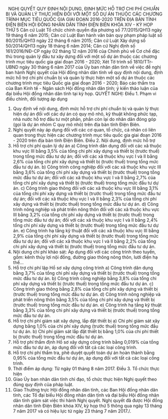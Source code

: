 <jsontable name="bang_0"> </jsontable>
 
NGHỊ QUYẾT
QUY
ĐỊNH NỘI DUNG, ĐỊNH MỨC HỖ TRỢ CHI PHÍ CHUẨN BỊ VÀ QUẢN LÝ THỰC HIỆN ĐỐI VỚI
MỘT SỐ DỰ ÁN THUỘC CÁC CHƯƠNG TRÌNH MỤC TIÊU QUỐC GIA GIAI ĐOẠN 2016-2020 TRÊN
ĐỊA BÀN TỈNH ĐIỆN BIÊN
HỘI ĐỒNG NHÂN DÂN TỈNH ĐIỆN BIÊN 
KHÓA XIV - KỲ HỌP THỨ 5
Căn cứ Luật Tổ chức chính
quyền địa phương số 77/2015/QH13 ngày 19 tháng 6 năm 2015;
Căn cứ Luật Ban hành văn bản
quy phạm pháp luật số 80/2015/QH13 ngày 22 tháng 6 năm 2015;
Căn cứ Luật Xây dựng số
50/2014/QH13 ngày 18 tháng 6 năm 2014;
Căn cứ Nghị định số 161/2016/NĐ-CP
ngày 02 tháng 12 năm 2016 của Chính phủ về Cơ chế đặc thù trong quản lý đầu tư
xây dựng đối với một số dự án thuộc các chương trình mục tiêu quốc gia giai đoạn
2016 - 2020;
Xét Tờ trình số 1810/TTr-UBND
ngày 30 tháng 6 năm 2017 của Ủy ban nhân dân tỉnh về việc đề nghị ban hành Nghị
quyết của Hội đồng nhân dân tỉnh về quy định nội dung, định mức hỗ trợ chi phí chuẩn
bị và quản lý thực hiện một số dự án thuộc các chương trình mục tiêu Quốc gia
giai đoạn 2016 - 2020; Báo cáo thẩm tra của Ban Kinh tế - Ngân sách Hội đồng
nhân dân tỉnh; ý kiến thảo luận của đại biểu Hội đồng nhân dân tỉnh tại kỳ họp.
QUYẾT NGHỊ:
Điều 1. Phạm vi điều chỉnh, đối tượng áp dụng
1. Quy định về nội dung, định mức
hỗ trợ chi phí chuẩn bị và quản lý thực hiện dự án đối với các dự án có quy mô
nhỏ, kỹ thuật không phức tạp, nhà nước hỗ trợ đầu tư một phần, phần còn lại do
nhân dân đóng góp (gọi là dự án nhóm C quy mô nhỏ) trên địa bàn tỉnh Điện Biên.
2. Nghị quyết này áp dụng đối với
các cơ quan, tổ chức, cá nhân có liên quan trong thực hiện các chương trình mục
tiêu quốc gia giai đoạn 2016 - 2020 trên địa bàn tỉnh Điện Biên.
Điều 2. Nội dung, định mức hỗ
trợ
1. Hỗ trợ chi phí quản lý dự án
a) Công trình dân dụng đối với các
xã thuộc khu vực III bằng 3,5% của tổng chi phí xây dựng và thiết bị (trước
thuế) trong tổng mức đầu tư dự án; đối với các xã thuộc khu vực I và II bằng
2,6% của tổng chi phí xây dựng và thiết bị (trước thuế) trong tổng mức đầu tư
dự án.
b) Công trình công nghiệp đối với
các xã thuộc khu vực III bằng 3,6% của tổng chi phí xây dựng và thiết bị (trước
thuế) trong tổng mức đầu tư dự án; đối với các xã thuộc khu vực I và II bằng
2,7% của tổng chi phí xây dựng và thiết bị (trước thuế) trong tổng mức đầu tư
dự án.
c) Công trình giao thông đối với
các xã thuộc khu vực III bằng 3,1% của tổng chi phí xây dựng và thiết bị (trước
thuế) trong tổng mức đầu tư dự án; đối với các xã thuộc khu vực I và II bằng
2,3% của tổng chi phí xây dựng và thiết bị (trước thuế) trong tổng mức đầu tư
dự án.
d) Công trình nông nghiệp và phát
triển nông thôn đối với các xã thuộc khu vực III bằng 3,2% của tổng chi phí xây
dựng và thiết bị (trước thuế) trong tổng mức đầu tư dự án; đối với các xã thuộc
khu vực I và II bằng 2,4% tổng chi phí xây dựng và thiết bị (trước thuế) trong
tổng mức đầu tư dự án.
e) Công trình hạ tầng kỹ thuật đối
với các xã thuộc khu vực III bằng 2,9% của tổng chi phí xây dựng và thiết bị
(trước thuế) trong tổng mức đầu tư dự án; đối với các xã thuộc khu vực I và II
bằng 2,2% của tổng chi phí xây dựng và thiết bị (trước thuế) trong tổng mức đầu
tư dự án.
2. Nội dung chi phí khảo sát: Áp
dụng đối với các công trình theo tuyến, gồm: kênh thủy lợi nội đồng, đường giao
thông nông thôn, lưới điện hạ thế...
3. Hỗ trợ chi phí lập Hồ sơ xây
dựng công trình
a) Công trình dân dụng bằng 3,7%
của tổng chi phí xây dựng và thiết bị (trước thuế) trong tổng mức đầu tư dự án.
b) Công trình công nghiệp bằng
3,8% của tổng chi phí xây dựng và thiết bị (trước thuế) trong tổng mức đầu tư
dự án.
c) Công trình giao thông bằng 2,8%
của tổng chi phí xây dựng và thiết bị (trước thuế) trong tổng mức đầu tư dự án.
d) Công trình nông nghiệp và phát triển
nông thôn bằng 3,5% của tổng chi phí xây dựng và thiết bị (trước thuế) trong
tổng mức đầu tư dự án.
e) Công trình hạ tầng kỹ thuật
bằng 3,3% của tổng chi phí xây dựng và thiết bị (trước thuế) trong tổng mức đầu
tư dự án.
4. Hỗ trợ chi phí giám sát xây
dựng, lắp đặt thiết bị
a) Chi phí giám sát xây dựng bằng
1,0% của chi phí xây dựng (trước thuế) trong tổng mức đầu tư dự án.
b) Chi phí giám sát lắp đặt thiết
bị bằng 1,0% của chi phí thiết bị (trước thuế) trong tổng mức đầu tư dự án.
5. Hỗ trợ phí thẩm định Hồ sơ xây
dựng công trình bằng 0,019% của tổng mức đầu tư dự án, áp dụng đối với tất cả
các loại công trình.
6. Hỗ trợ chi phí thẩm tra, phê
duyệt quyết toán dự án hoàn thành bằng 0,95% của tổng mức đầu tư dự án, áp dụng
đối với tất cả các loại công trình.
7. Thời điểm áp dụng: Từ ngày 01
tháng 8 năm 2017.
Điều 3. Tổ chức thực hiện
1. Giao Ủy ban nhân dân tỉnh chỉ
đạo, tổ chức thực hiện Nghị quyết theo đúng quy định của pháp luật.
2. Giao Thường trực Hội đồng nhân
dân tỉnh, các Ban Hội đồng nhân dân tỉnh, các Tổ đại biểu Hội đồng nhân dân
tỉnh và đại biểu Hội đồng nhân dân tỉnh giám sát việc thi hành Nghị quyết.
Nghị quyết đã được Hội đồng nhân
dân tỉnh Điện Biên khóa XIV, kỳ họp
thứ 5 thông qua ngày 13 tháng 7 năm 2017 và có hiệu lực từ ngày 23 tháng
7 năm 2017./.
 
<jsontable name="bang_1"> </jsontable>
